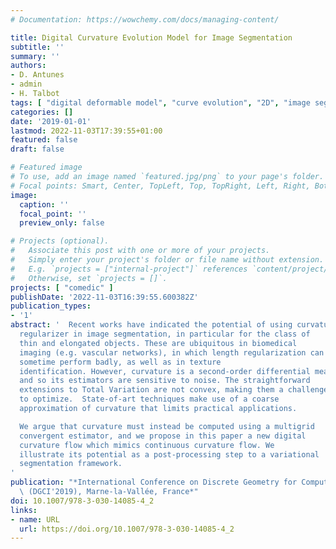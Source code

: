 ```yaml
---
# Documentation: https://wowchemy.com/docs/managing-content/

title: Digital Curvature Evolution Model for Image Segmentation
subtitle: ''
summary: ''
authors:
- D. Antunes
- admin
- H. Talbot
tags: [ "digital deformable model", "curve evolution", "2D", "image segmentation", "image analysis", "digital geometry", "shape optimization" ]
categories: []
date: '2019-01-01'
lastmod: 2022-11-03T17:39:55+01:00
featured: false
draft: false

# Featured image
# To use, add an image named `featured.jpg/png` to your page's folder.
# Focal points: Smart, Center, TopLeft, Top, TopRight, Left, Right, BottomLeft, Bottom, BottomRight.
image:
  caption: ''
  focal_point: ''
  preview_only: false

# Projects (optional).
#   Associate this post with one or more of your projects.
#   Simply enter your project's folder or file name without extension.
#   E.g. `projects = ["internal-project"]` references `content/project/deep-learning/index.md`.
#   Otherwise, set `projects = []`.
projects: [ "comedic" ]
publishDate: '2022-11-03T16:39:55.600382Z'
publication_types:
- '1'
abstract: '  Recent works have indicated the potential of using curvature as a
  regularizer in image segmentation, in particular for the class of
  thin and elongated objects. These are ubiquitous in biomedical
  imaging (e.g. vascular networks), in which length regularization can
  sometime perform badly, as well as in texture
  identification. However, curvature is a second-order differential measure,
  and so its estimators are sensitive to noise. The straightforward
  extensions to Total Variation are not convex, making them a challenge
  to optimize.  State-of-art techniques make use of a coarse
  approximation of curvature that limits practical applications.

  We argue that curvature must instead be computed using a multigrid
  convergent estimator, and we propose in this paper a new digital
  curvature flow which mimics continuous curvature flow. We
  illustrate its potential as a post-processing step to a variational
  segmentation framework.
'
publication: "*International Conference on Discrete Geometry for Computer Imagery\
  \ (DGCI'2019), Marne-la-Vallée, France*"
doi: 10.1007/978-3-030-14085-4_2
links:
- name: URL
  url: https://doi.org/10.1007/978-3-030-14085-4_2
---
```

